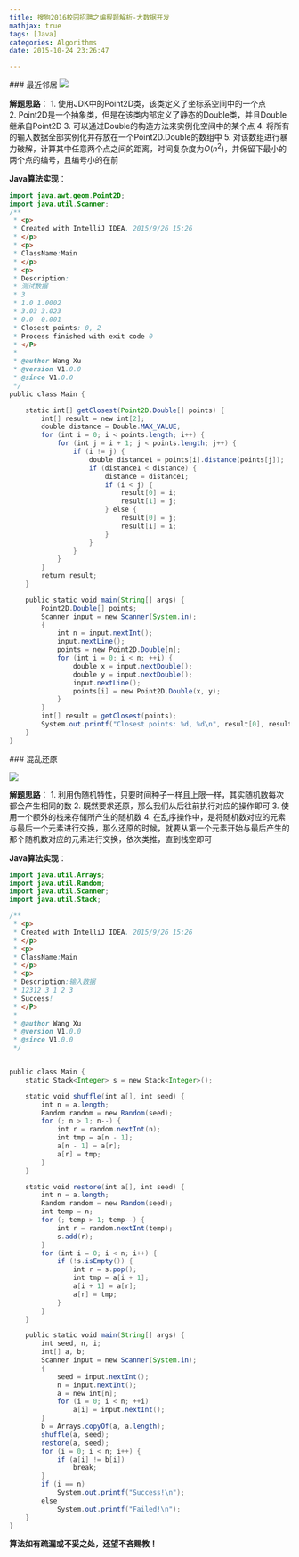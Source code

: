```yaml
---
title: 搜狗2016校园招聘之编程题解析-大数据开发
mathjax: true
tags: [Java]
categories: Algorithms
date: 2015-10-24 23:26:47

---
```


### 最近邻居
![](http://7xig3q.com1.z0.glb.clouddn.com/nearest_neighbor_sougou_examination_1.png)

**解题思路**：
1. 使用JDK中的Point2D类，该类定义了坐标系空间中的一个点
2. Point2D是一个抽象类，但是在该类内部定义了静态的Double类，并且Double继承自Point2D
3. 可以通过Double的构造方法来实例化空间中的某个点
4. 将所有的输入数据全部实例化并存放在一个Point2D.Double的数组中
5. 对该数组进行暴力破解，计算其中任意两个点之间的距离，时间复杂度为$O(n^2)$，并保留下最小的两个点的编号，且编号小的在前

**Java算法实现**：
```java
import java.awt.geom.Point2D;
import java.util.Scanner;
/**
 * <p>
 * Created with IntelliJ IDEA. 2015/9/26 15:26
 * </p>
 * <p>
 * ClassName:Main
 * </p>
 * <p>
 * Description:
 * 测试数据
 * 3
 * 1.0 1.0002
 * 3.03 3.023
 * 0.0 -0.001
 * Closest points: 0, 2
 * Process finished with exit code 0
 * </P>
 *
 * @author Wang Xu
 * @version V1.0.0
 * @since V1.0.0
 */
public class Main {

    static int[] getClosest(Point2D.Double[] points) {
        int[] result = new int[2];
        double distance = Double.MAX_VALUE;
        for (int i = 0; i < points.length; i++) {
            for (int j = i + 1; j < points.length; j++) {
                if (i != j) {
                    double distance1 = points[i].distance(points[j]);
                    if (distance1 < distance) {
                        distance = distance1;
                        if (i < j) {
                            result[0] = i;
                            result[1] = j;
                        } else {
                            result[0] = j;
                            result[i] = i;
                        }
                    }
                }
            }
        }
        return result;
    }

    public static void main(String[] args) {
        Point2D.Double[] points;
        Scanner input = new Scanner(System.in);
        {
            int n = input.nextInt();
            input.nextLine();
            points = new Point2D.Double[n];
            for (int i = 0; i < n; ++i) {
                double x = input.nextDouble();
                double y = input.nextDouble();
                input.nextLine();
                points[i] = new Point2D.Double(x, y);
            }
        }
        int[] result = getClosest(points);
        System.out.printf("Closest points: %d, %d\n", result[0], result[1]);
    }
}
```

### 混乱还原

![](http://7xig3q.com1.z0.glb.clouddn.com/chaos_reduction_sougou_examination_2.png)

**解题思路**：
1. 利用伪随机特性，只要时间种子一样且上限一样，其实随机数每次都会产生相同的数
2. 既然要求还原，那么我们从后往前执行对应的操作即可
3. 使用一个额外的栈来存储所产生的随机数
4. 在乱序操作中，是将随机数对应的元素与最后一个元素进行交换，那么还原的时候，就要从第一个元素开始与最后产生的那个随机数对应的元素进行交换，依次类推，直到栈空即可

**Java算法实现**：
```java
import java.util.Arrays;
import java.util.Random;
import java.util.Scanner;
import java.util.Stack;

/**
 * <p>
 * Created with IntelliJ IDEA. 2015/9/26 15:26
 * </p>
 * <p>
 * ClassName:Main
 * </p>
 * <p>
 * Description:输入数据
 * 12312 3 1 2 3
 * Success!
 * </P>
 *
 * @author Wang Xu
 * @version V1.0.0
 * @since V1.0.0
 */


public class Main {
    static Stack<Integer> s = new Stack<Integer>();

    static void shuffle(int a[], int seed) {
        int n = a.length;
        Random random = new Random(seed);
        for (; n > 1; n--) {
            int r = random.nextInt(n);
            int tmp = a[n - 1];
            a[n - 1] = a[r];
            a[r] = tmp;
        }
    }

    static void restore(int a[], int seed) {
        int n = a.length;
        Random random = new Random(seed);
        int temp = n;
        for (; temp > 1; temp--) {
            int r = random.nextInt(temp);
            s.add(r);
        }
        for (int i = 0; i < n; i++) {
            if (!s.isEmpty()) {
                int r = s.pop();
                int tmp = a[i + 1];
                a[i + 1] = a[r];
                a[r] = tmp;
            }
        }
    }

    public static void main(String[] args) {
        int seed, n, i;
        int[] a, b;
        Scanner input = new Scanner(System.in);
        {
            seed = input.nextInt();
            n = input.nextInt();
            a = new int[n];
            for (i = 0; i < n; ++i)
                a[i] = input.nextInt();
        }
        b = Arrays.copyOf(a, a.length);
        shuffle(a, seed);
        restore(a, seed);
        for (i = 0; i < n; i++) {
            if (a[i] != b[i])
                break;
        }
        if (i == n)
            System.out.printf("Success!\n");
        else
            System.out.printf("Failed!\n");
    }
}
```
**算法如有疏漏或不妥之处，还望不吝赐教！**